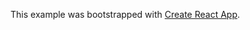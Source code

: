 This example was bootstrapped with [Create React App](https://github.com/facebookincubator/create-react-app).
